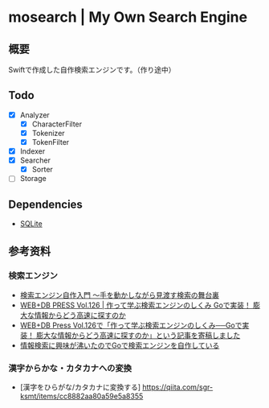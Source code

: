# mosearch | My Own Search Engine

## 概要
Swiftで作成した自作検索エンジンです。（作り途中）

## Todo
- [x] Analyzer
    - [x] CharacterFilter
    - [x] Tokenizer
    - [x] TokenFilter
- [x] Indexer
- [x] Searcher
  - [x] Sorter
- [ ] Storage

## Dependencies
- [SQLite](https://github.com/stephencelis/SQLite.swift)

## 参考资料
### 検索エンジン
- [検索エンジン自作入門
～手を動かしながら見渡す検索の舞台裏](https://gihyo.jp/book/2014/978-4-7741-6753-4)
- [WEB+DB PRESS Vol.126 | 作って学ぶ検索エンジンのしくみ
Goで実装！ 膨大な情報からどう高速に探すのか](https://gihyo.jp/magazine/wdpress/archive/2022/vol126)
- [WEB+DB Press Vol.126で「作って学ぶ検索エンジンのしくみ──Goで実装！ 膨大な情報からどう高速に探すのか」という記事を寄稿しました](https://kotaroooo0-dev.hatenablog.com/entry/2021/12/26/145902)
- [情報検索に興味が沸いたのでGoで検索エンジンを自作している](https://kotaroooo0-dev.hatenablog.com/entry/toy-search-engine)

### 漢字からかな・カタカナへの変換
- [漢字をひらがな/カタカナに変換する] https://qiita.com/sgr-ksmt/items/cc8882aa80a59e5a8355
